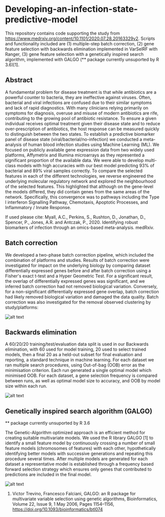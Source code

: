 # Developing-an-infection-state-predictive-model

This repository contains code supporting the study from https://www.medrxiv.org/content/10.1101/2020.07.28.20163329v2. Scripts and functionality included are (1) multiple-step batch correction, (2) gene feature selection with backwards elimination implemented in VarSelRF with Ranger, (3) gene feature selection with a genetically inspired search algorithm, implemented with GALGO (** package currently unsuported by R 3.6)[1]. 

## Abstract

A fundamental problem for disease treatment is that while antibiotics are a powerful counter to bacteria, they are ineffective against viruses. Often, bacterial and viral infections are confused due to their similar symptoms and lack of rapid diagnostics. With many clinicians relying primarily on symptoms for diagnosis, overuse and misuse of modern antibiotics are rife, contributing to the growing pool of antibiotic resistance. To ensure a given individual receives optimal treatment given their disease state and to reduce over-prescription of antibiotics, the host response can be measured quickly to distinguish between the two states. To establish a predictive biomarker panel of disease state (viral/bacterial/no-infection) we conducted a meta-analysis of human blood infection studies using Machine Learning (ML). We focused on publicly available gene expression data from two widely used platforms, Affymetrix and Illumina microarrays as they represented a significant proportion of the available data. We were able to develop multi-class models with high accuracies with our best model predicting 93% of bacterial and 89% viral samples correctly. To compare the selected features in each of the different technologies, we reverse engineered the underlying molecular regulatory network and explored the neighbourhood of the selected features. This highlighted that although on the gene-level the models differed, they did contain genes from the same areas of the network. Specifically, this convergence was to pathways including the Type I interferon Signalling Pathway, Chemotaxis, Apoptotic Processes, and Inflammatory / Innate Response. 

If used please cite: Myall, A.C., Perkins, S., Rushton, D., Jonathan, D., Spencer, P., Jones, A.R. and Antczak, P., 2020. Identifying robust biomarkers of infection through an omics-based meta-analysis. medRxiv.

## Batch correction

We developed a two-phase batch correction pipeline, which included the combination of platforms and studies. Results of batch correction were investigated for impact on the underlying biology by comparing dataset differentially expressed genes before and after batch correction using a Fisher's exact t-test and a Hyper Geometric Test. For a significant result, the overlap of differentially expressed genes was significant, and we inferred batch correction had not removed biological variation. Conversely, for a non-significant differentially expressed gene overlap, batch correction had likely removed biological variation and damaged the data quality. Batch correction was also investigated for the removal observed clustering by study/platforms:

![alt text](https://raw.githubusercontent.com/ashm97/Developing-an-infection-state-predictive-model/main/images/preview_batch_pca.png) 

## Backwards elimination

A 60/20/20 training/test/evaluation data split is used in our Backwards elimination, with 60 used for model training, 20 used to select trained models, then a final 20 as a held-out subset for final evaluation and reporting, a standard technique in machine learning. For each dataset we ran multiple search procedures, using Out-of-bag (OOB) error as the minimisation criterion. Each run generated a single optimal model which minimised OOB. For each dataset, a gene selection frequency is compared between runs, as well as optimal model size to accuracy, and OOB by model size within each run.

![alt text](https://raw.githubusercontent.com/ashm97/Developing-an-infection-state-predictive-model/main/images/example_backward_elim.png) 

## Genetically inspired search algorithm (GALGO)

** package currently unsuported by R 3.6

The Genetic-Algorithm optimized approach is an efficient method for creating suitable multivariate models. We used the R library GALGO [1] to identify a small feature model by continuously crossing a number of small feature models (chromosomes of features) with each other, hypothetically identifying better models with successive generations and repeating this procedure several times. After multiple models are generated for each dataset a representative model is established through a frequency based forward selection strategy which ensures only genes that contributed to predictions are included in the final model.

![alt text](https://raw.githubusercontent.com/ashm97/Developing-an-infection-state-predictive-model/main/images/galgo_forward_sel.png) 

1. Victor Trevino, Francesco Falciani, GALGO: an R package for multivariate variable selection using genetic algorithms, Bioinformatics, Volume 22, Issue 9, 1 May 2006, Pages 1154–1156, https://doi.org/10.1093/bioinformatics/btl074

